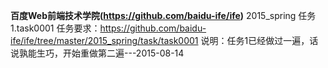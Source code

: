 **百度Web前端技术学院(https://github.com/baidu-ife/ife)**
2015_spring 任务
1.task0001
任务要求：https://github.com/baidu-ife/ife/tree/master/2015_spring/task/task0001
说明：任务1已经做过一遍，话说孰能生巧，开始重做第二遍---2015-08-14